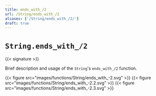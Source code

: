 ```yaml
---
title: ends_with_/2
url: /String/ends_with_/2
aliases: ['/String/ends_with_/2/']
draft: true
---
```


# `String.ends_with_/2`

{{< signature >}}

Brief description and usage of the `String`'s `ends_with_/2` function.

{{< figure src="images/functions/String/ends_with_-2.svg" >}}
{{< figure src="images/functions/String/ends_with_-2.2.svg" >}}
{{< figure src="images/functions/String/ends_with_-2.3.svg" >}}
